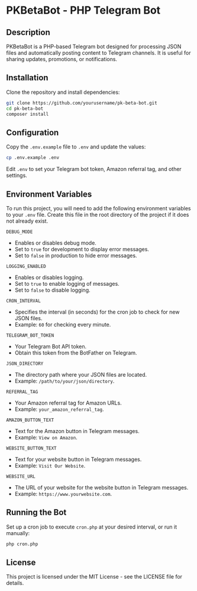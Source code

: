 # PKBetaBot - PHP Telegram Bot

## Description

PKBetaBot is a PHP-based Telegram bot designed for processing JSON files and automatically posting content to Telegram channels. It is useful for sharing updates, promotions, or notifications.

## Installation

Clone the repository and install dependencies:

```bash
git clone https://github.com/yourusername/pk-beta-bot.git
cd pk-beta-bot
composer install
```

## Configuration

Copy the `.env.example` file to `.env` and update the values:

```bash
cp .env.example .env
```

Edit `.env` to set your Telegram bot token, Amazon referral tag, and other settings.

## Environment Variables

To run this project, you will need to add the following environment variables to your `.env` file. Create this file in the root directory of the project if it does not already exist.

`DEBUG_MODE`
- Enables or disables debug mode.
- Set to `true` for development to display error messages.
- Set to `false` in production to hide error messages.

`LOGGING_ENABLED`
- Enables or disables logging.
- Set to `true` to enable logging of messages.
- Set to `false` to disable logging.

`CRON_INTERVAL`
- Specifies the interval (in seconds) for the cron job to check for new JSON files.
- Example: `60` for checking every minute.

`TELEGRAM_BOT_TOKEN`
- Your Telegram Bot API token.
- Obtain this token from the BotFather on Telegram.

`JSON_DIRECTORY`
- The directory path where your JSON files are located.
- Example: `/path/to/your/json/directory`.

`REFERRAL_TAG`
- Your Amazon referral tag for Amazon URLs.
- Example: `your_amazon_referral_tag`.

`AMAZON_BUTTON_TEXT`
- Text for the Amazon button in Telegram messages.
- Example: `View on Amazon`.

`WEBSITE_BUTTON_TEXT`
- Text for your website button in Telegram messages.
- Example: `Visit Our Website`.

`WEBSITE_URL`
- The URL of your website for the website button in Telegram messages.
- Example: `https://www.yourwebsite.com`.


## Running the Bot

Set up a cron job to execute `cron.php` at your desired interval, or run it manually:

```bash
php cron.php
```

## License

This project is licensed under the MIT License - see the LICENSE file for details.
